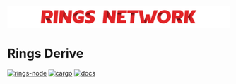 <picture>
  <source media="(prefers-color-scheme: dark)" srcset="https://static.ringsnetwork.io/ringsnetwork_logo.png">
  <img alt="Rings Network" src="https://raw.githubusercontent.com/RingsNetwork/asserts/main/logo/rings_network_red.png">
</picture>

Rings Derive
===============

[![rings-node](https://github.com/RingsNetwork/rings-node/actions/workflows/rings-node.yml/badge.svg)](https://github.com/RingsNetwork/rings-node/actions/workflows/rings-node.yml)
[![cargo](https://img.shields.io/crates/v/rings-core.svg)](https://crates.io/crates/rings-node)
[![docs](https://docs.rs/rings-core/badge.svg)](https://docs.rs/rings-node/latest/rings_node/)
